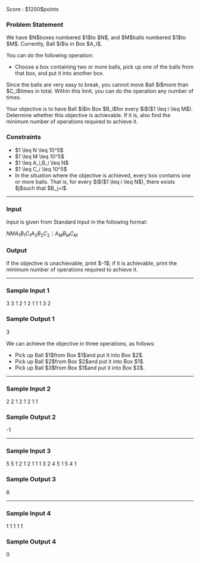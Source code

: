 
<div>

<span>

<span>

<p>
Score : $1200$points
</p>

<div>

<section>

### **Problem Statement**

<p>
We have $N$boxes numbered $1$to $N$, and $M$balls numbered $1$to $M$.
Currently, Ball $i$is in Box $A_i$.
</p>

<p>
You can do the following operation:
</p>

<ul>

<li>
Choose a box containing two or more balls, pick up one of the balls from that box, and put it into another box.
</li>

</ul>

<p>
Since the balls are very easy to break, you cannot move Ball $i$more than $C_i$times in total.
Within this limit, you can do the operation any number of times.
</p>

<p>
Your objective is to have Ball $i$in Box $B_i$for every $i$($1 \leq i \leq M$).
Determine whether this objective is achievable.
If it is, also find the minimum number of operations required to achieve it.
</p>

</section>

</div>

<div>

<section>

### **Constraints**

<ul>

<li>
$1 \leq N \leq 10^5$
</li>

<li>
$1 \leq M \leq 10^5$
</li>

<li>
$1 \leq A_i,B_i \leq N$
</li>

<li>
$1 \leq C_i \leq 10^5$
</li>

<li>
In the situation where the objective is achieved, every box contains one or more balls.
That is, for every $i$($1 \leq i \leq N$), there exists $j$such that $B_j=i$.
</li>

</ul>

</section>

</div>

---

<div>

<div>

<section>

### **Input**

<p>
Input is given from Standard Input in the following format:
</p>

<div>

$N$$M$$A_1$$B_1$$C_1$$A_2$$B_2$$C_2$$\vdots$$A_M$$B_M$$C_M$
</div>

</section>

</div>

<div>

<section>

### **Output**

<p>
If the objective is unachievable, print $-1$; if it is achievable, print the minimum number of operations required to achieve it.
</p>

</section>

</div>

</div>

---

<div>

<section>

### **Sample Input 1**

<div>

3 3
1 2 1
2 1 1
1 3 2

</div>

</section>

</div>

<div>

<section>

### **Sample Output 1**

<div>

3

</div>

<p>
We can achieve the objective in three operations, as follows:
</p>

<ul>

<li>
Pick up Ball $1$from Box $1$and put it into Box $2$.
</li>

<li>
Pick up Ball $2$from Box $2$and put it into Box $1$.
</li>

<li>
Pick up Ball $3$from Box $1$and put it into Box $3$.
</li>

</ul>

</section>

</div>

---

<div>

<section>

### **Sample Input 2**

<div>

2 2
1 2 1
2 1 1

</div>

</section>

</div>

<div>

<section>

### **Sample Output 2**

<div>

-1

</div>

</section>

</div>

---

<div>

<section>

### **Sample Input 3**

<div>

5 5
1 2 1
2 1 1
1 3 2
4 5 1
5 4 1

</div>

</section>

</div>

<div>

<section>

### **Sample Output 3**

<div>

6

</div>

</section>

</div>

---

<div>

<section>

### **Sample Input 4**

<div>

1 1
1 1 1

</div>

</section>

</div>

<div>

<section>

### **Sample Output 4**

<div>

0

</div>

</section>

</div>

</span>

</span>

</div>
